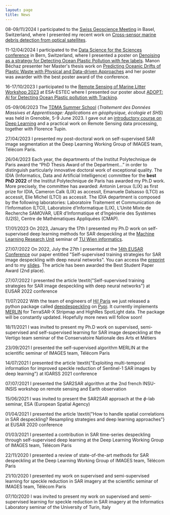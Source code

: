 ```yaml
---
layout: page
title: News
---
```

<span class="post-date-ED"> 08-09/11/2024 </span>
I participated to the [Swiss Geoscience Meeting](https://geoscience-meeting.ch/sgm2024/) in Basel, Switzerland, where I presented my recent work on [Cross-sensor marine debris detection from optical satellites](https://geoscience-meeting.ch/sgm2024/wp-content/uploads/abstract_books/SGM_2024_Symposium_19.pdf).

<span class="post-date-ED"> 11-12/04/2024 </span>
I participated to the [Data Science for the Sciences conference](https://www.ds4s.ch/about) in Bern, Switzerland, where I presented a poster on [Denoising as a strategy for Detecting Ocean Plastic Pollution with few labels](https://www.ds4s.ch/schedule/poster-session-day-2). Manon Béchaz presenter her Master's thesis work on [Predicting Oceanic Drifts of Plastic Waste with Physical and Data-driven Approaches](https://www.ds4s.ch/schedule/poster-session-day-2) and her poster was awarder with the best poster award of the conference.

<span class="post-date-ED"> 16-17/10/2023 </span>
I participated to the [Remote Sensing of Marine Litter Workshop 2023](https://atpi.eventsair.com/remote-sensing-of-marine-litter/) at ESA-ESTEC where I presented our poster about [ADOPT: AI for Detecting Ocean Plastic pollution with Tracking]((https://drive.google.com/file/d/14Ejvv5cKcYlaWU7b6_-0Smn0bUtIxyBa/view?usp=share_link)). 

<span class="post-date-ED"> 05-09/06/2023 </span>
The [TDMA Summer School](https://tdma2023.sciencesconf.org/?lang=fr) (*Traitement des Données Massives et Apprentissage: Applications en géophysique, écologie et SHS*) was held in Grenoble, 5-9 June 2023. I gave out an [introductory course on Deep Learning](https://tdma2023.sciencesconf.org/data/Cours_Dalsasso.pdf) and a practical work on Remote Sensing data processing, together with Florence Tupin.

<span class="post-date-ED"> 27/04/2023 </span>
I presented my post-doctoral work on self-supervised SAR image segmentation at the Deep Learning Working Group of IMAGES team, Télécom Paris.

<span class="post-date-ED"> 26/04/2023 </span>
Each year, the departments of the Institut Polytechnique de Paris award the “PhD Thesis Award of the Department...” in order to distinguish particularly innovative doctoral work of exceptional quality. The IDIA (Informatics, Data and Artificial Intelligence) committee for the **best PhD 2022** of the Institut Polytechnique de Paris has awarded my Ph.D work. More precisely, the committee has awarded: Antonin Leroux (LIX) as first prize for IDIA, Cameron Calk (LIX) as accessit, Emanuele Dalsasso (LTCI) as accessit, Elie Michel (LTCI) as accessit. The IDIA department is composed by the following laboratories: Laboratoire Traitement et Communication de l’Information (LTCI), Laboratoire d’Informatique (LIX), L’Unité Mixte de Recherche SAMOVAR, UER d’Informatique et d’Ingénierie des Systèmes (U2IS), Centre de Mathématiques Appliquées (CMAP). 


<span class="post-date-ED"> 17/01/2023 </span>
On 2023, January the 17th I presented my Ph.D work on self-supervised deep learning methods for SAR despeckling at the <a href="https://ml-tuw.github.io/">Machine Learning Research Unit</a> seminar of <a href="https://informatics.tuwien.ac.at/">TU Wien informatics</a>.

<span class="post-date-ED"> 27/07/2022 </span>
On 2022, July the 27th I presented at the <a href="https://eusar.de/">14th EUSAR Conference</a> our paper entitled "Self-supervised training strategies for SAR image despeckling with deep neural networks". You can access the <a href="https://hal.telecom-paris.fr/hal-03589245v2/document">preprint</a> and to my <a href="https://drive.google.com/file/d/1k0noE2djhe5ohfIThQW8Dx75SdNz1xM0/view?usp=sharing">slides</a>. The article has been awarded the Best Student Paper Award (2nd place).

<span class="post-date-ED"> 27/07/2022 </span>
I presented the article \textit{"Self-supervised training strategies for SAR image despeckling with deep neural networks"} at EUSAR 2022 conference

<span class="post-date-ED"> 11/07/2022 </span>
With the team of engineers of <a href="https://www.hi-paris.fr/">Hi! Paris</a> we just released a python package called <a href="https://github.com/hi-paris/deepdespeckling">deepdespeckling</a> on <a href="https://pypi.org/project/deepdespeckling/">Pypi</a>. It currently implements <a href="https://arxiv.org/pdf/2110.13148.pdf">MERLIN<a/> for TerraSAR-X Stripmap and HighRes SpotLight data. The package will be constantly updated. Hopefully more news will follow soon!

<span class="post-date-ED"> 18/11/2021 </span>
I was invited to present my Ph.D work on supervised, semi-supervised and self-supervised learning for SAR image despeckling at the Vertigo team seminar of the Conservatoire Nationale des Arts et Métiers

<span class="post-date-ED"> 23/09/2021 </span>
I presented the self-supervised algorithm MERLIN at the scientific seminar of IMAGES team, Télécom Paris

<span class="post-date-ED"> 14/07/2021  </span>
I presented the article \textit{"Exploiting multi-temporal information for improved speckle reduction of Sentinel-1 SAR images by deep learning"} at IGARSS 2021 conference

<span class="post-date-ED"> 07/07/2021 </span>
I presented the SAR2SAR algorithm at the 2nd french INSU-INSIS workshop on remote sensing and Earth observation

<span class="post-date-ED"> 15/06/2021 </span>
I was invited to present the SAR2SAR approach at the $\phi$-lab seminar, ESA (European Spatial Agency)

<span class="post-date-ED"> 01/04/2021 </span>
I presented the article \textit{"How to handle spatial correlations in SAR despeckling? Resampling strategies and deep learning approaches"} at EUSAR 2020 conference

<span class="post-date-ED"> 01/03/2021 </span>
I presented a contribution in SAR time-series despeckling through self-supervised deep learning at the Deep Learning Working Group of IMAGES team, Télécom Paris

<span class="post-date-ED"> 22/11/2020 </span>
I presented a review of state-of-the-art methods for SAR despeckling at the Deep Learning Working Group of IMAGES team, Télécom Paris

<span class="post-date-ED"> 21/10/2020 </span>
I presented my work on supervised and semi-supervised learning for speckle reduction in SAR imagery at the scientific seminar of IMAGES team, Télécom Paris

<span class="post-date-ED"> 07/10/2020 </span>
I was invited to present my work on supervised and semi-supervised learning for speckle reduction in SAR imagery at the Informatics Laboratory seminar of the University of Turin, Italy
